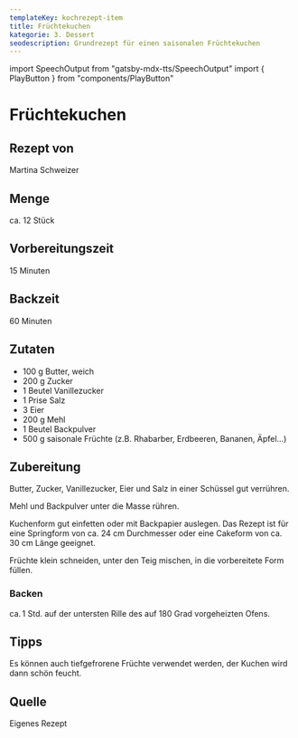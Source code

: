 ```yaml
---
templateKey: kochrezept-item
title: Früchtekuchen
kategorie: 3. Dessert
seodescription: Grundrezept für einen saisonalen Früchtekuchen
---
```

import SpeechOutput from "gatsby-mdx-tts/SpeechOutput"
import { PlayButton } from "components/PlayButton"

<SpeechOutput id="kochrezept-fruechtekuchen-martina-schweizer" customPlayButton={PlayButton}>

# Früchtekuchen

## Rezept von

Martina Schweizer

## Menge

ca. 12 Stück

## Vorbereitungszeit
15 Minuten

## Backzeit
60 Minuten

## Zutaten
* 100 g Butter, weich
* 200 g Zucker
* 1 Beutel Vanillezucker
* 1 Prise Salz	
* 3 Eier	
* 200 g Mehl
* 1 Beutel Backpulver
* 500 g saisonale Früchte (z.B. Rhabarber, Erdbeeren, Bananen, Äpfel…)

## Zubereitung
Butter, Zucker, Vanillezucker, Eier und Salz in einer Schüssel gut verrühren.  

Mehl und Backpulver unter die Masse rühren. 

Kuchenform gut einfetten oder mit Backpapier auslegen. Das Rezept ist für eine Springform von ca. 24 cm Durchmesser oder eine Cakeform von ca. 30 cm Länge geeignet.

Früchte klein schneiden, unter den Teig mischen, in die vorbereitete Form füllen. 

### Backen
ca. 1 Std. auf der untersten Rille des auf 180 Grad vorgeheizten Ofens. 

## Tipps
Es können auch tiefgefrorene Früchte verwendet werden, der Kuchen wird dann schön feucht. 

## Quelle
Eigenes Rezept

</SpeechOutput>